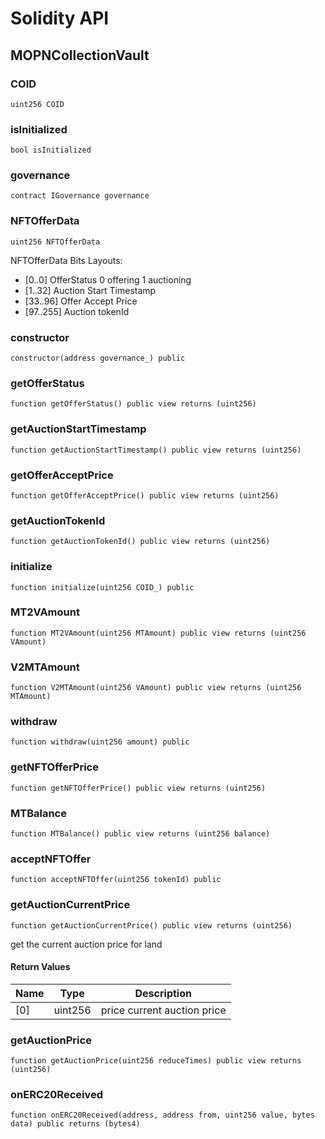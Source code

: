 # Solidity API

## MOPNCollectionVault

### COID

```solidity
uint256 COID
```

### isInitialized

```solidity
bool isInitialized
```

### governance

```solidity
contract IGovernance governance
```

### NFTOfferData

```solidity
uint256 NFTOfferData
```

NFTOfferData
Bits Layouts:
 - [0..0] OfferStatus 0 offering 1 auctioning
 - [1..32] Auction Start Timestamp
 - [33..96] Offer Accept Price
 - [97..255] Auction tokenId

### constructor

```solidity
constructor(address governance_) public
```

### getOfferStatus

```solidity
function getOfferStatus() public view returns (uint256)
```

### getAuctionStartTimestamp

```solidity
function getAuctionStartTimestamp() public view returns (uint256)
```

### getOfferAcceptPrice

```solidity
function getOfferAcceptPrice() public view returns (uint256)
```

### getAuctionTokenId

```solidity
function getAuctionTokenId() public view returns (uint256)
```

### initialize

```solidity
function initialize(uint256 COID_) public
```

### MT2VAmount

```solidity
function MT2VAmount(uint256 MTAmount) public view returns (uint256 VAmount)
```

### V2MTAmount

```solidity
function V2MTAmount(uint256 VAmount) public view returns (uint256 MTAmount)
```

### withdraw

```solidity
function withdraw(uint256 amount) public
```

### getNFTOfferPrice

```solidity
function getNFTOfferPrice() public view returns (uint256)
```

### MTBalance

```solidity
function MTBalance() public view returns (uint256 balance)
```

### acceptNFTOffer

```solidity
function acceptNFTOffer(uint256 tokenId) public
```

### getAuctionCurrentPrice

```solidity
function getAuctionCurrentPrice() public view returns (uint256)
```

get the current auction price for land

#### Return Values

| Name | Type | Description |
| ---- | ---- | ----------- |
| [0] | uint256 | price current auction price |

### getAuctionPrice

```solidity
function getAuctionPrice(uint256 reduceTimes) public view returns (uint256)
```

### onERC20Received

```solidity
function onERC20Received(address, address from, uint256 value, bytes data) public returns (bytes4)
```

